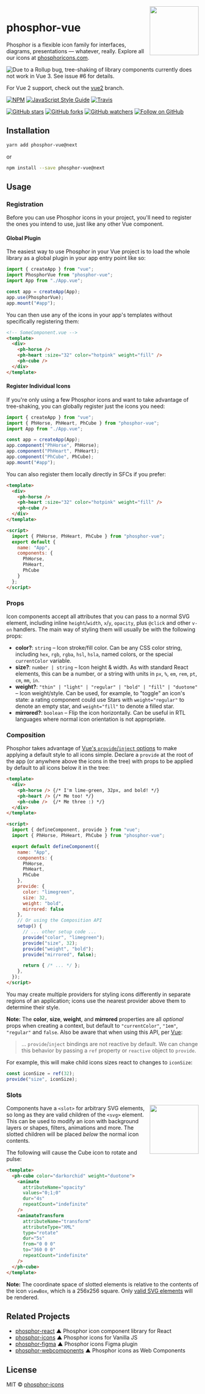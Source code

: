 <img src="/meta/phosphor-mark-tight-yellow.png" width="128" align="right" />

# phosphor-vue

Phosphor is a flexible icon family for interfaces, diagrams, presentations — whatever, really. Explore all our icons at [phosphoricons.com](https://phosphoricons.com).

<img alt="Due to a Rollup bug, tree-shaking of library components currently does not work in Vue 3. See issue #6 for details." src="/meta/tree-shaking-warning.svg" />

For Vue 2 support, check out the [vue2](https://github.com/phosphor-icons/phosphor-vue) branch.

[![NPM](https://img.shields.io/npm/v/phosphor-vue/next?style=flat-square)](https://www.npmjs.com/package/phosphor-vue) [![JavaScript Style Guide](https://img.shields.io/badge/code_style-standard-brightgreen.svg?style=flat-square)](https://standardjs.com) [![Travis](https://img.shields.io/travis/com/rektdeckard/phosphor-vue/next?style=flat-square)](https://travis-ci.com/github/rektdeckard/phosphor-vue)

[![GitHub stars](https://img.shields.io/github/stars/phosphor-icons/phosphor-vue?style=flat-square&label=Star)](https://github.com/phosphor-icons/phosphor-vue)
[![GitHub forks](https://img.shields.io/github/forks/phosphor-icons/phosphor-vue?style=flat-square&label=Fork)](https://github.com/phosphor-icons/phosphor-vue/fork)
[![GitHub watchers](https://img.shields.io/github/watchers/phosphor-icons/phosphor-vue?style=flat-square&label=Watch)](https://github.com/phosphor-icons/phosphor-vue)
[![Follow on GitHub](https://img.shields.io/github/followers/rektdeckard?style=flat-square&label=Follow)](https://github.com/rektdeckard)

## Installation

```bash
yarn add phosphor-vue@next
```

or

```bash
npm install --save phosphor-vue@next
```

## Usage

### Registration

Before you can use Phosphor icons in your project, you'll need to register the ones you intend to use, just like any other Vue component.

#### Global Plugin

The easiest way to use Phosphor in your Vue project is to load the whole library as a global plugin in your app entry point like so:

```js
import { createApp } from "vue";
import PhosphorVue from "phosphor-vue";
import App from "./App.vue";

const app = createApp(App);
app.use(PhosphorVue);
app.mount("#app");
```

You can then use any of the icons in your app's templates without specifically registering them:

```html
<!-- SomeComponent.vue -->
<template>
  <div>
    <ph-horse />
    <ph-heart :size="32" color="hotpink" weight="fill" />
    <ph-cube />
  </div>
</template>
```

#### Register Individual Icons

If you're only using a few Phosphor icons and want to take advantage of tree-shaking, you can globally register just the icons you need:

```js
import { createApp } from "vue";
import { PhHorse, PhHeart, PhCube } from "phosphor-vue";
import App from "./App.vue";

const app = createApp(App);
app.component("PhHorse", PhHorse);
app.component("PhHeart", PhHeart);
app.component("PhCube", PhCube);
app.mount("#app");
```

You can also register them locally directly in SFCs if you prefer:

```html
<template>
  <div>
    <ph-horse />
    <ph-heart :size="32" color="hotpink" weight="fill" />
    <ph-cube />
  </div>
</template>

<script>
  import { PhHorse, PhHeart, PhCube } from "phosphor-vue";
  export default {
    name: "App",
    components: {
      PhHorse,
      PhHeart,
      PhCube
    }
  };
</script>
```

### Props

Icon components accept all attributes that you can pass to a normal SVG element, including inline `height`/`width`, `x`/`y`, `opacity`, plus `@click` and other `v-on` handlers. The main way of styling them will usually be with the following props:

- **color?**: `string` – Icon stroke/fill color. Can be any CSS color string, including `hex`, `rgb`, `rgba`, `hsl`, `hsla`, named colors, or the special `currentColor` variable.
- **size?**: `number | string` – Icon height & width. As with standard React elements, this can be a number, or a string with units in `px`, `%`, `em`, `rem`, `pt`, `cm`, `mm`, `in`.
- **weight?**: `"thin" | "light" | "regular" | "bold" | "fill" | "duotone"` – Icon weight/style. Can be used, for example, to "toggle" an icon's state: a rating component could use Stars with `weight="regular"` to denote an empty star, and `weight="fill"` to denote a filled star.
- **mirrored?**: `boolean` – Flip the icon horizontally. Can be useful in RTL languages where normal icon orientation is not appropriate.

### Composition

Phosphor takes advantage of [Vue's `provide`/`inject` options](https://v3.vuejs.org/guide/component-provide-inject.htm) to make applying a default style to all icons simple. Declare a `provide` at the root of the app (or anywhere above the icons in the tree) with props to be applied by default to all icons below it in the tree:

```html
<template>
  <div>
    <ph-horse /> {/* I'm lime-green, 32px, and bold! */} 
    <ph-heart /> {/* Me too! */} 
    <ph-cube />  {/* Me three :) */}
  </div>
</template>

<script>
  import { defineComponent, provide } from "vue";
  import { PhHorse, PhHeart, PhCube } from "phosphor-vue";

  export default defineComponent({
    name: "App",
    components: {
      PhHorse,
      PhHeart,
      PhCube
    },
    provide: {
      color: "limegreen",
      size: 32,
      weight: "bold",
      mirrored: false
    },
    // Or using the Composition API
    setup() {
      // ... other setup code ...
      provide("color", "limegreen");
      provide("size", 32);
      provide("weight", "bold");
      provide("mirrored", false);

      return { /* ... */ };
    },
  });
</script>
```

You may create multiple providers for styling icons differently in separate regions of an application; icons use the nearest provider above them to determine their style.

**Note:** The **color**, **size**, **weight**, and **mirrored** properties are all _optional_ props when creating a context, but default to `"currentColor"`, `"1em"`, `"regular"` and `false`. Also be aware that when using this API, per [Vue](https://v3.vuejs.org/guide/component-provide-inject.html#working-with-reactivity):

> ... `provide`/`inject` bindings are not reactive by default. We can change this behavior by passing a `ref` property or `reactive` object to `provide`.

For example, this will make child icons sizes react to changes to `iconSize`:

```js
const iconSize = ref(32);
provide("size", iconSize);
```

### Slots

<img src="/meta/cube-rotate.svg" width="128" align="right" />

Components have a `<slot>` for arbitrary SVG elements, so long as they are valid children of the `<svg>` element. This can be used to modify an icon with background layers or shapes, filters, animations and more. The slotted children will be placed *below* the normal icon contents.

The following will cause the Cube icon to rotate and pulse:

```html
<template>
  <ph-cube color="darkorchid" weight="duotone">
    <animate
      attributeName="opacity"
      values="0;1;0"
      dur="4s"
      repeatCount="indefinite"
    />
    <animateTransform
      attributeName="transform"
      attributeType="XML"
      type="rotate"
      dur="5s"
      from="0 0 0"
      to="360 0 0"
      repeatCount="indefinite"
    />
  </ph-cube>
</template>
```

**Note:** The coordinate space of slotted elements is relative to the contents of the icon `viewBox`, which is a 256x256 square. Only [valid SVG elements](https://developer.mozilla.org/en-US/docs/Web/SVG/Element#SVG_elements_by_category) will be rendered.

## Related Projects

- [phosphor-react](https://github.com/phosphor-icons/phosphor-react) ▲ Phosphor icon component library for React
- [phosphor-icons](https://github.com/phosphor-icons/phosphor-icons) ▲ Phosphor icons for Vanilla JS
- [phosphor-figma](https://github.com/phosphor-icons/phosphor-figma) ▲ Phosphor icons Figma plugin
- [phosphor-webcomponents](https://github.com/phosphor-icons/phosphor-webcomponents) ▲ Phosphor icons as Web Components


## License

MIT © [phosphor-icons](https://github.com/phosphor-icons)
